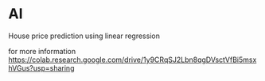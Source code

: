 # AI
House price prediction using linear regression

for more information
https://colab.research.google.com/drive/1y9CRqSJ2Lbn8qgDVsctVfBi5msxhVGus?usp=sharing
